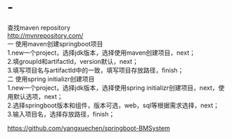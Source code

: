 # -
查找maven repository<br/>
http://mvnrepository.com/<br/>
一 使用maven创建springboot项目<br/>
1.new一个project，选择jdk版本，选择使用maven创建项目，next；<br/>
2.填groupId和artifactId，version默认，next；<br/>
3.填写项目名与artifactId中的一致，填写项目存放路径，finish；<br/>
二 使用spring initializr创建项目<br/>
1.new一个project，选择jdk版本，选择使用spring initializr创建项目，next，使用默认选项，next；<br/>
2.选择springboot版本和组件，版本可选，web，sql等根据需求选择，next；<br/>
3.输入项目名，选择存放路径，finish；<br/>


https://github.com/yangxuechen/springboot-BMSystem
